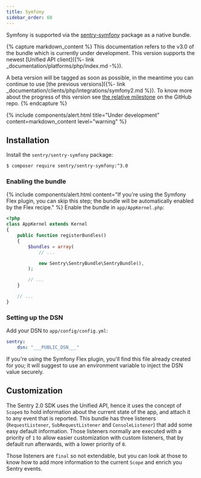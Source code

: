 ```yaml
---
title: Symfony
sidebar_order: 60
---
```


Symfony is supported via the [sentry-symfony](https://github.com/getsentry/sentry-symfony) package as a native bundle.

<!-- WIZARD -->
{% capture markdown_content %}
This documentation refers to the v3.0 of the bundle which is currently under development. 
This version supports the newest [Unified API client]({%- link _documentation/platforms/php/index.md -%}).

A beta version will be tagged as soon as possible, in the meantime you can continue to use [the previous versions]({%- link _documentation/clients/php/integrations/symfony2.md %}). 
To know more about the progress of this version see [the relative milestone](https://github.com/getsentry/sentry-symfony/milestone/3) on the GitHub repo.
{% endcapture %}

{% include components/alert.html
  title="Under development"
  content=markdown_content
  level="warning"
%}

## Installation

Install the `sentry/sentry-symfony` package:

```bash
$ composer require sentry/sentry-symfony:^3.0
```

### Enabling the bundle
{% include components/alert.html
  content="If you're using the Symfony Flex plugin, you can skip this step; the bundle will be automatically enabled by the Flex recipe."
%}
Enable the bundle in `app/AppKernel.php`:

```php
<?php
class AppKernel extends Kernel
{
    public function registerBundles()
    {
        $bundles = array(
            // ...

            new Sentry\SentryBundle\SentryBundle(),
        );

        // ...
    }

    // ...
}
```

### Setting up the DSN
Add your DSN to `app/config/config.yml`:

```yaml
sentry:
    dsn: "___PUBLIC_DSN___"
```

If you're using the Symfony Flex plugin, you'll find this file already created for you; it will suggest to use an environment variable to inject the DSN value securely.

<!-- ENDWIZARD -->

## Customization

The Sentry 2.0 SDK uses the Unified API, hence it uses the concept of `Scope`s to hold information about the current 
state of the app, and attach it to any event that is reported. This bundle has three listeners (`RequestListener`, 
`SubRequestListener` and `ConsoleListener`) that add some easy default information. Those listeners normally are 
executed with a priority of `1` to allow easier customization with custom listeners, that by default run afterwards, 
with a lower priority of `0`.

Those listeners are `final` so not extendable, but you can look at those to know how to add more information to the 
current `Scope` and enrich you Sentry events.
